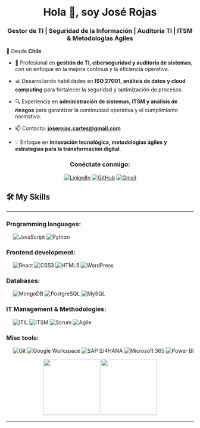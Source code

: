 <h1 align="center">Hola 👋, soy José Rojas</h1>
<h3 align="center">Gestor de TI | Seguridad de la Información | Auditoría TI | ITSM & Metodologías Ágiles</h3>

📍 Desde **Chile**

- 🚀 Profesional en **gestión de TI, ciberseguridad y auditoría de sistemas**, con un enfoque en la mejora continua y la eficiencia operativa.

- 📊 Desarrollando habilidades en **ISO 27001, análisis de datos y cloud computing** para fortalecer la seguridad y optimización de procesos.

- 🔍 Experiencia en **administración de sistemas, ITSM y análisis de riesgos** para garantizar la continuidad operativa y el cumplimiento normativo.

- 📫 Contacto: **joserojas.cartes@gmail.com**

- 💡 Enfoque en **innovación tecnológica, metodologías ágiles y estrategias para la transformación digital**.

<h3 align="center">Conéctate conmigo:</h3>
<div align="center">

[![LinkedIn](https://img.shields.io/badge/LinkedIn-0077B5?style=for-the-badge&logo=linkedin&logoColor=white)](https://www.linkedin.com/in/josei-rojas-cartes/)
[![GitHub](https://img.shields.io/badge/GitHub-181717?style=for-the-badge&logo=github&logoColor=white)](https://github.com/JoseRojasC)
[![Gmail](https://img.shields.io/badge/Gmail-D14836?style=for-the-badge&logo=gmail&logoColor=white)](mailto:joserojas.cartes@gmail.com)
  
</div>

## 🛠️ My Skills
-------------------
### Programming languages:
&emsp;
![JavaScript](https://img.shields.io/badge/-JavaScript-000?&logo=JavaScript)
![Python](https://img.shields.io/badge/-Python-000?&logo=Python)
### Frontend development:
&emsp;
![React](https://img.shields.io/badge/-React-000?&logo=React)
![CSS3](https://img.shields.io/badge/-CSS3-000?&logo=CSS3)
![HTML5](https://img.shields.io/badge/-HTML5-000?&logo=HTML5)
![WordPress](https://img.shields.io/badge/-WordPress-000?&logo=WordPress)
### Databases:
&emsp;
![MongoDB](https://img.shields.io/badge/-MongoDB-000?&logo=MongoDB)
![PostgreSQL](https://img.shields.io/badge/-PostgreSQL-000?&logo=PostgreSQL)
![MySQL](https://img.shields.io/badge/-MySQL-000?&logo=MySQL)
### IT Management & Methodologies:
&emsp;
![ITIL](https://img.shields.io/badge/-ITIL-000?&logo=ITIL)
![ITSM](https://img.shields.io/badge/-ITSM-000?&logo=ITSM)
![Scrum](https://img.shields.io/badge/-Scrum-000?&logo=Scrum)
![Agile](https://img.shields.io/badge/-Agile-000?&logo=Agile)
### Misc tools:
&emsp;
![Git](https://img.shields.io/badge/-Git-000?&logo=Git)
![Google Workspace](https://img.shields.io/badge/-Google%20Workspace-000?&logo=Google-Workspace)
![SAP S/4HANA](https://img.shields.io/badge/-SAP%20S/4HANA-000?&logo=SAP)
![Microsoft 365](https://img.shields.io/badge/-Microsoft%20365-000?&logo=Microsoft)
![Power BI](https://img.shields.io/badge/-Power%20BI-000?&logo=Power-BI)

<p align= "center">
  <img height= "150" src="https://github-readme-stats.vercel.app/api?username=JoseRojasC&theme=react&show_icons=true&include_all_commits=true" />
  <img height= "150" src="https://github-readme-stats.vercel.app/api/top-langs/?username=JoseRojasC&theme=react&layout=compact" />
</p>

------
